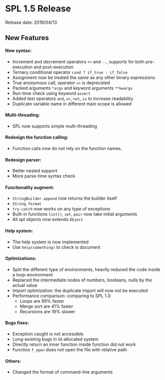 # SPL 1.5 Release

Release date: 2019/04/13

## New Features

#### New syntax:
* Increment and decrement operators `++` and `--`, supports for both
pre-execution and post-execution
* Ternary conditional operator `cond ? if_true : if_false`
* Assignment now be treated the same as any other binary expressions
* True anonymous call, operator `=>` is deprecated
* Packed arguments `*args` and keyword arguments `**kwargs`
* Run-time check using keyword `assert`
* Added text operators `and`, `or`, `not`, `is` to increase readability
* Duplicate variable name in different main scope is allowed

#### Multi-threading:
* SPL now supports simple multi-threading
    
#### Redesign the function calling:
* Function calls now do not rely on the function names.

#### Redesign parser:
* Better nested support
* More parse-time syntax check
    
#### Functionality augment:
* `StringBuilder.append` now returns the builder itself
* `String.format`
* `try-catch` now works on any type of exceptions
* Built-in functions `list()`, `set`, `pair` now take initial arguments
* All spl objects now extends `Object`

#### Help system:
* The help system is now implemented
* Use `help(something)` to check is document
    
#### Optimizations:
* Split the different type of environments, heavily reduced the code
inside a loop-environment
* Replaced the intermediate nodes of numbers, booleans, nulls by the
actual value
* Import optimization: the duplicate import will now not be executed
* Performance comparison: comparing to SPL 1.3:
    * Loops are 89% faster
    * Merge sort are 41% faster
    * Recursions are 19% slower

#### Bugs fixes:
* Exception caught is not accessible
* Long-existing bugs in id-allocated system
* Directly return an inner function inside function did not work
* Function `f_open` does not open the file with relative path

#### Others:
* Changed the format of command-line arguments
